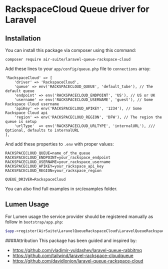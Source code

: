 RackspaceCloud Queue driver for Laravel
======================
## Installation

You can install this package via composer using this command:

```
composer require air-suite/laravel-queue-rackspace-cloud
```

Add these lines to your `app/config/queue.php` file to `connections` array:

	'RackspaceCloud' => [
		'driver' => 'RackspaceCloud',
		'queue' => env('RACKSPACECLOUD_QUEUE', 'default_tube'), // The default queue
		'endpoint' => env('RACKSPACECLOUD_ENDPOINT', 'US'), // US or UK
		'username' => env('RACKSPACECLOUD_USERNAME', 'guest'), // Some Rackspace Cloud username
		'apiKey' => env('RACKSPACECLOUD_APIKEY', '1234'), // Some Rackspace Cloud api
		'region' => env('RACKSPACECLOUD_REGION', 'DFW'), // The region the queue is setup
		'urlType'  => env('RACKSPACECLOUD_URLTYPE', 'internalURL'), /// Optional, defaults to internalURL
	],

And add these properties to `.env` with proper values:

	RACKSPACECLOUD_QUEUE=name_of_the_queue
	RACKSPACECLOUD_ENDPOINT=your_rackspace_endpoint
	RACKSPACECLOUD_USERNAME=your_rackspace_username
	RACKSPACECLOUD_APIKEY=your_rackspace_api_key
	RACKSPACECLOUD_REGION=your_rackspace_region

	QUEUE_DRIVER=RackspaceCloud

You can also find full examples in src/examples folder.

## Lumen Usage

For Lumen usage the service provider should be registered manually as follow in `bootstrap/app.php`:

```php
$app->register(AirSuite\LaravelQueueRackspaceCloud\LaravelQueueRackspaceCloudServiceProvider::class);
```

####Attribution
This package has been guided and inspired by:
* https://github.com/vladimir-yuldashev/laravel-queue-rabbitmq
* https://github.com/tailwind/laravel-rackspace-cloudqueue
* https://github.com/davidlonjon/laravel-queue-rackspace-cloud
